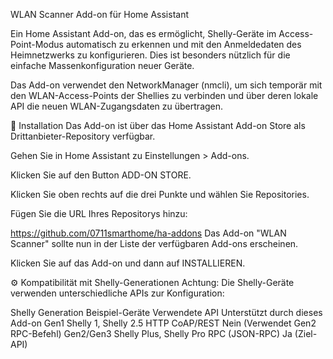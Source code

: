 WLAN Scanner Add-on für Home Assistant

Ein Home Assistant Add-on, das es ermöglicht, Shelly-Geräte im Access-Point-Modus automatisch zu erkennen und mit den Anmeldedaten des Heimnetzwerks zu konfigurieren. Dies ist besonders nützlich für die einfache Massenkonfiguration neuer Geräte.

Das Add-on verwendet den NetworkManager (nmcli), um sich temporär mit den WLAN-Access-Points der Shellies zu verbinden und über deren lokale API die neuen WLAN-Zugangsdaten zu übertragen.

🚀 Installation
Das Add-on ist über das Home Assistant Add-on Store als Drittanbieter-Repository verfügbar.

Gehen Sie in Home Assistant zu Einstellungen > Add-ons.

Klicken Sie auf den Button ADD-ON STORE.

Klicken Sie oben rechts auf die drei Punkte und wählen Sie Repositories.

Fügen Sie die URL Ihres Repositorys hinzu:

https://github.com/0711smarthome/ha-addons
Das Add-on "WLAN Scanner" sollte nun in der Liste der verfügbaren Add-ons erscheinen.

Klicken Sie auf das Add-on und dann auf INSTALLIEREN.

⚙️ Kompatibilität mit Shelly-Generationen
Achtung: Die Shelly-Geräte verwenden unterschiedliche APIs zur Konfiguration:

Shelly Generation	Beispiel-Geräte	Verwendete API	Unterstützt durch dieses Add-on
Gen1	Shelly 1, Shelly 2.5	HTTP CoAP/REST	Nein (Verwendet Gen2 RPC-Befehl)
Gen2/Gen3	Shelly Plus, Shelly Pro	RPC (JSON-RPC)	Ja (Ziel-API)